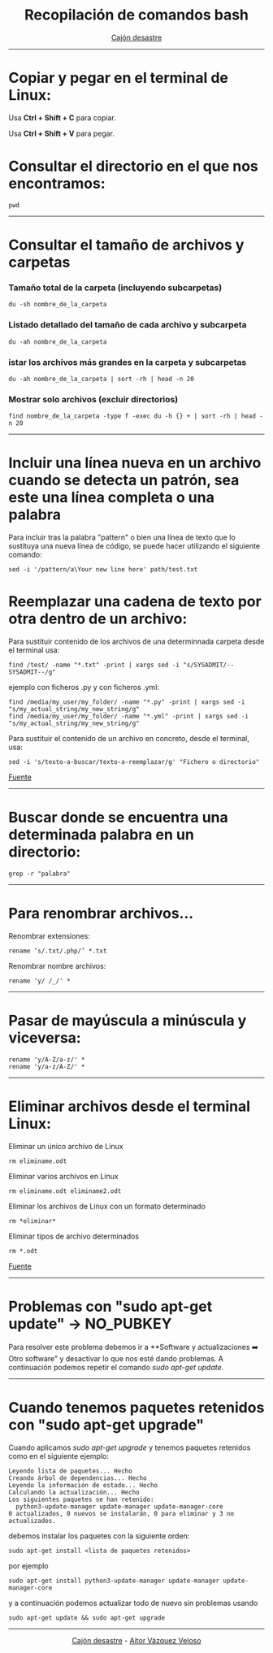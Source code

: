 <center>

# **Recopilación de comandos bash**

</center>
<center>

[Cajón desastre](https://github.com/aitorvv/cajon_desastre)

</center>

---

# Copiar y pegar en el terminal de Linux:

Usa **Ctrl + Shift + C** para copiar.
 
Usa **Ctrl + Shift + V** para pegar.

# Consultar el directorio en el que nos encontramos:

```
pwd
```
---

# Consultar el tamaño de archivos y carpetas

### Tamaño total de la carpeta (incluyendo subcarpetas)

```
du -sh nombre_de_la_carpeta
```

### Listado detallado del tamaño de cada archivo y subcarpeta

```
du -ah nombre_de_la_carpeta
```

### istar los archivos más grandes en la carpeta y subcarpetas

```
du -ah nombre_de_la_carpeta | sort -rh | head -n 20
```

### Mostrar solo archivos (excluir directorios)

```
find nombre_de_la_carpeta -type f -exec du -h {} + | sort -rh | head -n 20
```

---

# Incluir una línea nueva en un archivo cuando se detecta un patrón, sea este una línea completa o una palabra

Para incluir tras la palabra "pattern" o bien una línea de texto que lo sustituya una nueva línea de código, se puede hacer utilizando el siguiente comando:

```
sed -i '/pattern/a\Your new line here' path/test.txt
```

# Reemplazar una cadena de texto por otra dentro de un archivo:

Para sustituir contenido de los archivos de una determinnada carpeta desde el terminal usa:

```
find /test/ -name "*.txt" -print | xargs sed -i "s/SYSADMIT/--SYSADMIT--/g"

```

ejemplo con ficheros .py y con ficheros .yml:

```
find /media/my_user/my_folder/ -name "*.py" -print | xargs sed -i "s/my_actual_string/my_new_string/g"
find /media/my_user/my_folder/ -name "*.yml" -print | xargs sed -i "s/my_actual_string/my_new_string/g"

```

Para sustituir el contenido de un archivo en concreto, desde el terminal, usa:

```
sed -i 's/texto-a-buscar/texto-a-reemplazar/g' "Fichero o directorio"
```

[Fuente](https://www.sysadmit.com/2015/07/linux-reemplazar-texto-en-archivos-con-sed.html)

---

# Buscar donde se encuentra una determinada palabra en un directorio:

```
grep -r "palabra"
```

---

# Para renombrar archivos...
Renombrar extensiones:

```
rename ‘s/.txt/.php/’ *.txt
```

Renombrar nombre archivos:

```
rename 'y/ /_/' *
```

---

# Pasar de mayúscula a minúscula y viceversa:

```
rename 'y/A-Z/a-z/' *
rename 'y/a-z/A-Z/' *
```

---

# Eliminar archivos desde el terminal Linux: 

Eliminar un único archivo de Linux

```
rm eliminame.odt
```

Eliminar varios archivos en Linux

```
rm eliminame.odt eliminame2.odt
```

Eliminar los archivos de Linux con un formato determinado

```
rm *eliminar*
```

Eliminar tipos de archivo determinados

```
rm *.odt
```

[Fuente](https://www.ionos.es/digitalguide/servidores/configuracion/eliminar-archivos-en-linux/)

---

# Problemas con "sudo apt-get update" -> NO_PUBKEY

Para resolver este problema debemos ir a **Software y actualizaciones :arrow_right: Otro software" y desactivar lo que nos esté dando problemas. A continuación podemos repetir el comando *sudo apt-get update*.

---

# Cuando tenemos paquetes retenidos con "sudo apt-get upgrade"

Cuando aplicamos *sudo apt-get upgrade* y tenemos paquetes retenidos como en el siguiente ejemplo:

```
Leyendo lista de paquetes... Hecho
Creando árbol de dependencias... Hecho
Leyendo la información de estado... Hecho
Calculando la actualización... Hecho
Los siguientes paquetes se han retenido:
  python3-update-manager update-manager update-manager-core
0 actualizados, 0 nuevos se instalarán, 0 para eliminar y 3 no actualizados.
```

debemos instalar los paquetes con la siguiente orden:

```
sudo apt-get install <lista de paquetes retenidos>
```

por ejemplo

```
sudo apt-get install python3-update-manager update-manager update-manager-core
```

y a continuación podemos actualizar todo de nuevo sin problemas usando

```
sudo apt-get update && sudo apt-get upgrade
```

---
<center>

[Cajón desastre](https://github.com/aitorvv/cajon_desastre) - [Aitor Vázquez Veloso](https://www.linkedin.com/in/aitorvazquezveloso)

</center>


